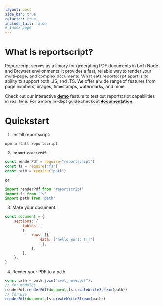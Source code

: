 ```yaml
---
layout: post
side_bar: true
refactor: true
include_tail: false
# Index page
---
```

# What is reportscript?
Reportscript serves as a library for generating PDF documents in both Node and Browser environments. It provides a fast, reliable way to render your multi-page, and complex documents. What sets reportscript apart is its ability to support both .JS, and .TS. We offer a wide range of features from page numbers, images, timestamps, watermarks, and more.

Check out our interactive [**demo**](/demo) feature to test out reportscript capabilities  in real time. For a more in-dept guide checkout [**documentation**](/documentation/installation).

# Quickstart
1. Install reportscript:
```terminal
npm install reportscript
```
2. Import `renderPdf`:
```javascript
const renderPdf = require("reportscript")
const fs = require("fs")
const path = require("path")
```
or 
```javascript
import renderPdf from 'reportscript'
import fs from 'fs'
import path from 'path'
```
3. Make your document:
```javascript
const document = {
    sections: {
        tables: [
        {
            rows: [{
                data: ["hello world !!!"] 
                }],
            },
        ],
    },
}
```
4. Render your PDF to a path:
```javascript
const path = path.join("cool_name.pdf");
// for modules
renderPdf.renderPdf(document,fs.createWriteStream(path))
// for ES6
renderPdf(document,fs.createWriteStream(path))
```